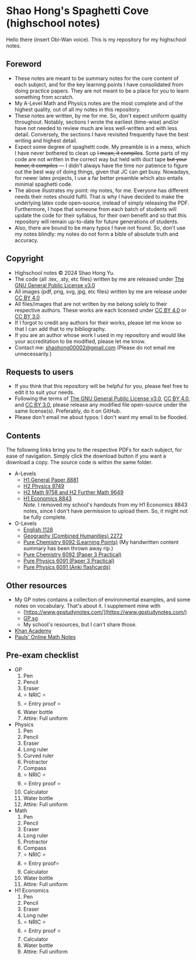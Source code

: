 # Shao Hong's Spaghetti Cove (highschool notes)

Hello there (insert Obi-Wan voice). This is my repository for my highschool notes.

## Foreword
- These notes are meant to be summary notes for the core content of each subject, and for the key learning points I have consolidated from doing practice papers. They are *not* meant to be a place for you to learn something from scratch.
- My A-Level Math and Physics notes are the most complete and of the highest quality, out of all my notes in this repository.
- These notes are written, by me for me. So, don't expect uniform quality throughout. Notably, sections I wrote the earliest (time-wise) and/or have not needed to review much are less well-written and with less detail. Conversely, the sections I have revisited frequently have the best writing and highest detail.
- Expect some degree of spaghetti code. My preamble is in a mess, which I have never bothered to clean up ~~I mean, it compiles~~. Some parts of my code are not written in the correct way but held with duct tape ~~but your honor, it compiles~~ — I didn't always have the time nor patience to figure out the best way of doing things, given that JC can get busy. Nowadays, for newer latex projects, I use a far better preamble which also entails minimal spaghetti code.
- The above illustrates my point: my notes, for me. Everyone has different needs their notes should fulfil. That is why I have decided to make the underlying latex code open-source, instead of simply releasing the PDF. Furthermore, I hope that someone from each batch of students will update the code for their syllabus, for their own benefit and so that this repository will remain up-to-date for future generations of students.
- Also, there are bound to be many typos I have not found. So, don't use my notes blindly: my notes do not form a bible of absolute truth and accuracy.

## Copyright
- Highschool notes &copy; 2024 Shao Hong Yu. 
- The code (all .tex, .sty, etc files) written by me are released under [The GNU General Public License v3.0](https://github.com/GrassGlass/A-Levels/blob/main/LICENSE)
- All images (pdf, png, svg, jpg, etc files) written by me are release under [CC BY 4.0](https://creativecommons.org/licenses/by/4.0/)
- All files/images that are not written by me belong solely to their respective authors. These works are each licensed under [CC BY 4.0](https://creativecommons.org/licenses/by/4.0/) or [CC BY 3.0](https://creativecommons.org/licenses/by/3.0/).
- If I forgot to credit any authors for their works, please let me know so that I can add that to my bibliography.
- If you are an author whose work I used in my repository and would like your accreditation to be modified, please let me know.
- Contact me: [shaohong00002@gmail.com](mailto:shaohong00002@gmail.com) (Please do not email me unnecessarily.)

## Requests to users
- If you think that this repository will be helpful for you, please feel free to edit it to suit your needs.
- Following the terms of [The GNU General Public License v3.0](https://github.com/GrassGlass/A-Levels/blob/main/LICENSE), [CC BY 4.0](https://creativecommons.org/licenses/by/4.0/), and [CC BY 3.0](https://creativecommons.org/licenses/by/3.0/), please release any modified file open-source under the same license(s). Preferably, do it on GitHub.
- Please don't email me about typos: I don't want my email to be flooded.

## Contents
The following links bring you to the respective PDFs for each subject, for ease of navigation. Simply click the download button if you want a download a copy. The source code is within the same folder.
- A-Levels
    - [H1 General Paper 8881](https://github.com/GrassGlass/A-Levels/blob/main/English-GP/English.pdf)  
    - [H2 Physics 9749](https://github.com/GrassGlass/A-Levels/blob/main/Physics%20Defns%20and%20Derivations%20To%20Know/ALPhysics/ALPhys.pdf)
    - [H2 Math 9758 and H2 Further Math 9649](https://github.com/GrassGlass/A-Levels/blob/main/Math/Notes.pdf)
    - [H1 Economics 8843](https://github.com/GrassGlass/A-Levels/blob/main/H1%20Economics.pdf)  
*Note.* I removed my school's handouts from my H1 Economics 8843 notes, since I don't have permission to upload them. So, it might not be fully complete.
- O-Levels
    - [English 1128](https://github.com/GrassGlass/A-Levels/blob/main/English-GP/English.pdf)
    - [Geography (Combined Humanities) 2272](https://github.com/GrassGlass/A-Levels/blob/main/OLs%20(Archive)/SummaryOE/SummaryExamples.pdf)
    - [Pure Chemistry 6092 (Learning Points)](https://github.com/GrassGlass/A-Levels/blob/main/OLs%20(Archive)/Chemistry%20Learning%20Points/Chemistry.pdf) (My handwritten content summary has been thrown away rip.)
    - [Pure Chemistry 6092 (Paper 3 Practical)](https://github.com/GrassGlass/A-Levels/blob/main/OLs%20(Archive)/Chemistry%20Paper%203%20Notes%2022%20July%202022/Chemistry%20Paper%203%20Notes.pdf)
    - [Pure Physics 6091 (Paper 3 Practical)](https://github.com/GrassGlass/A-Levels/blob/main/OLs%20(Archive)/Physics%20Paper%203%20Practical/Physics%20Paper%203%20Practical.pdf)
    - [Pure Physics 6091 (Anki flashcards)](https://drive.google.com/file/d/1k6iaV3Mn5pm3rIX_5BSQtHeYS5HLR1-K/view?usp=sharing)
## Other resources
- My GP notes contains a collection of environmental examples, and some notes on vocabulary. That's about it. I supplement mine with 
    - [https://www.gpstudynotes.com/](https://www.gpstudynotes.com/)
    - [GP.sg](https://gp.sg/)
    - My school's resources, but I can't share those.
- [Khan Academy](https://www.khanacademy.org/)
- [Pauls' Online Math Notes](https://tutorial.math.lamar.edu/)
## Pre-exam checklist
- GP
    1. Pen 
    2. Pencil 
    3. Eraser 
    4. ⭐ NRIC ⭐
    5. ⭐ Entry proof ⭐
    6. Water bottle
    7. Attire: Full uniform
- Physics
    1. Pen 
    2. Pencil 
    3. Eraser 
    4. Long ruler
    5. Curved ruler 
    6. Protractor 
    7. Compass 
    8. ⭐ NRIC ⭐ 
    9. ⭐ Entry proof ⭐ 
    10. Calculator 
    11. Water bottle 
    12. Attire: Full uniform
- Math 
    1. Pen
    2. Pencil
    3. Eraser
    4. Long ruler
    5. Protractor
    6. Compass
    7. ⭐ NRIC ⭐
    8. ⭐ Entry proof⭐
    9. Calculator
    10. Water bottle
    11. Attire: Full uniform
- H1 Economics 
    1. Pen 
    2. Pencil 
    3. Eraser 
    4. Long ruler 
    5. ⭐ NRIC ⭐  
    6. ⭐ Entry proof ⭐  
    7. Calculator 
    8. Water bottle 
    9. Attire: Full uniform
